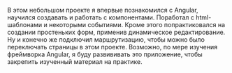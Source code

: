 В этом небольшом проекте я впервые познакомился с Angular, научился создавать и работать с компонентами.
Поработал с html-шаблонами и некоторыми событиями. Кроме этого попрактиковался на создании простеньких форм, применив динамическое редактирование. Ну и конечно же подключил маршрутизацию, чтобы можно было переключать страницы в этом проекте.
Возможно, по мере изучения фреймворка Angular, я буду развививать это приложение, чтобы закрепить изученный материал на практике.

